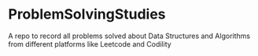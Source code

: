 # ProblemSolvingStudies
A repo to record all problems solved about Data Structures and Algorithms from different platforms like Leetcode and Codility

